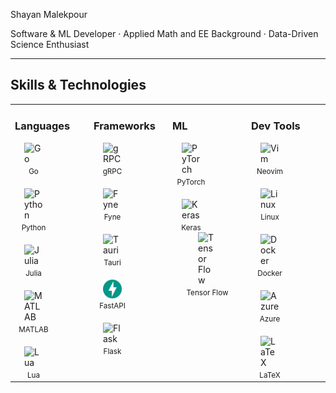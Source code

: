 Shayan Malekpour

Software & ML Developer · Applied Math and EE Background · Data-Driven Science Enthusiast

---

## Skills & Technologies
<table width="100%" style="border-spacing: 20px;">
<tr>
<td width="25%" valign="top">

### Languages  
<div style="display: flex; flex-wrap: wrap; gap: 20px; justify-content: flex-start; width: 100%;">
  <div style="display: flex; flex-direction: column; align-items: center; min-width: 60px;">
    <img alt="Go" width="30px" src="https://cdn.jsdelivr.net/gh/devicons/devicon/icons/go/go-original.svg" />
    <small style="margin-top: 5px;">Go</small>
  </div>
  <div style="display: flex; flex-direction: column; align-items: center; min-width: 60px;">
    <img alt="Python" width="30px" src="https://cdn.jsdelivr.net/gh/devicons/devicon/icons/python/python-original.svg" />
    <small style="margin-top: 5px;">Python</small>
  </div>
  <div style="display: flex; flex-direction: column; align-items: center; min-width: 60px;">
    <img alt="Julia" width="30px" src="https://cdn.jsdelivr.net/gh/devicons/devicon/icons/julia/julia-original.svg" />
    <small style="margin-top: 5px;">Julia</small>
  </div>
  <div style="display: flex; flex-direction: column; align-items: center; min-width: 60px;">
    <img alt="MATLAB" width="30px" src="https://cdn.jsdelivr.net/gh/devicons/devicon/icons/matlab/matlab-original.svg" />
    <small style="margin-top: 5px;">MATLAB</small>
  </div>
  <div style="display: flex; flex-direction: column; align-items: center; min-width: 60px;">
    <img alt="Lua" width="30px" src="https://cdn.jsdelivr.net/gh/devicons/devicon/icons/lua/lua-original.svg" />
    <small style="margin-top: 5px;">Lua</small>
  </div>
</div>

</td>
<td width="25%" valign="top">

### Frameworks
<div style="display: flex; flex-wrap: wrap; gap: 20px; justify-content: flex-start; width: 100%;">
  <div style="display: flex; flex-direction: column; align-items: center; min-width: 60px;">
    <img alt="gRPC" width="30px" src="https://cdn.jsdelivr.net/gh/devicons/devicon@latest/icons/grpc/grpc-original.svg" />
    <small style="margin-top: 5px;">gRPC</small>
  </div>
  <div style="display: flex; flex-direction: column; align-items: center; min-width: 60px;">
    <img alt="Fyne" width="30px" src="https://fyne.io/img/transparent.png" />
    <small style="margin-top: 5px;">Fyne</small>
  </div>
  <div style="display: flex; flex-direction: column; align-items: center; min-width: 60px;">
    <img alt="Tauri" width="30px" src="https://cdn.jsdelivr.net/gh/devicons/devicon@latest/icons/tauri/tauri-original-wordmark.svg" />
    <small style="margin-top: 5px;">Tauri</small>
  </div>
  <div style="display: flex; flex-direction: column; align-items: center; min-width: 60px;">
    <img alt="FastAPI" width="30px" src="https://raw.githubusercontent.com/devicons/devicon/master/icons/fastapi/fastapi-original.svg" />
    <small style="margin-top: 5px;">FastAPI</small>
  </div>
  <div style="display: flex; flex-direction: column; align-items: center; min-width: 60px;">
    <img alt="Flask" width="30px" src="https://cdn.jsdelivr.net/gh/devicons/devicon/icons/flask/flask-original.svg" />
    <small style="margin-top: 5px;">Flask</small>
  </div>
<!--   <div style="display: flex; flex-direction: column; align-items: center; min-width: 60px;">
    <img alt="Django" width="30px" src="https://cdn.jsdelivr.net/gh/devicons/devicon/icons/django/django-plain.svg" />
    <small style="margin-top: 5px;">Django</small>
  </div> -->
</div>

</td>
<td width="25%" valign="top">

### ML
<div style="display: flex; flex-wrap: wrap; gap: 20px; justify-content: flex-start; width: 100%;">
  <div style="display: flex; flex-direction: column; align-items: center; min-width: 60px;">
    <img alt="PyTorch" width="30px" src="https://cdn.jsdelivr.net/gh/devicons/devicon/icons/pytorch/pytorch-original.svg" />
    <small style="margin-top: 5px;">PyTorch</small>
  </div>
  <div style="display: flex; flex-direction: column; align-items: center; min-width: 60px;">
    <img alt="Keras" width="30px" src="https://cdn.jsdelivr.net/gh/devicons/devicon/icons/keras/keras-original.svg" />
    <small style="margin-top: 5px;">Keras</small>
  </div>
</div>
  <div style="display: flex; flex-direction: column; align-items: center; min-width: 60px;">
    <img alt="Tensor Flow" width="30px" src="https://cdn.jsdelivr.net/gh/devicons/devicon@latest/icons/tensorflow/tensorflow-original.svg" />
    <small style="margin-top: 5px;">Tensor Flow</small>
  </div>
</div>
</td>
<td width="25%" valign="top">

### Dev Tools  
<div style="display: flex; flex-wrap: wrap; gap: 20px; justify-content: flex-start; width: 100%;">
  <div style="display: flex; flex-direction: column; align-items: center; min-width: 60px;">
    <img alt="Vim" width="30px" src="https://cdn.jsdelivr.net/gh/devicons/devicon/icons/vim/vim-original.svg" />
    <small style="margin-top: 5px;">Neovim</small>
  </div>
  <div style="display: flex; flex-direction: column; align-items: center; min-width: 60px;">
    <img alt="Linux" width="30px" src="https://cdn.jsdelivr.net/gh/devicons/devicon/icons/linux/linux-original.svg" />
    <small style="margin-top: 5px;">Linux</small>
  </div>
  <div style="display: flex; flex-direction: column; align-items: center; min-width: 60px;">
    <img alt="Docker" width="30px" src="https://cdn.jsdelivr.net/gh/devicons/devicon/icons/docker/docker-original.svg" />
    <small style="margin-top: 5px;">Docker</small>
  </div>
  <div style="display: flex; flex-direction: column; align-items: center; min-width: 60px;">
    <img alt="Azure" width="30px" src="https://cdn.jsdelivr.net/gh/devicons/devicon/icons/azure/azure-original.svg" />
    <small style="margin-top: 5px;">Azure</small>
  </div>
  <div style="display: flex; flex-direction: column; align-items: center; min-width: 60px;">
    <img alt="LaTeX" width="30px" src="https://upload.wikimedia.org/wikipedia/commons/9/92/LaTeX_logo.svg" />
    <small style="margin-top: 5px;">LaTeX</small>
  </div>
</div>

</td>
</tr>
</table>
